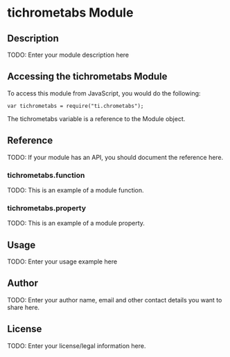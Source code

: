 # tichrometabs Module

## Description

TODO: Enter your module description here

## Accessing the tichrometabs Module

To access this module from JavaScript, you would do the following:

    var tichrometabs = require("ti.chrometabs");

The tichrometabs variable is a reference to the Module object.

## Reference

TODO: If your module has an API, you should document
the reference here.

### tichrometabs.function

TODO: This is an example of a module function.

### tichrometabs.property

TODO: This is an example of a module property.

## Usage

TODO: Enter your usage example here

## Author

TODO: Enter your author name, email and other contact
details you want to share here.

## License

TODO: Enter your license/legal information here.
